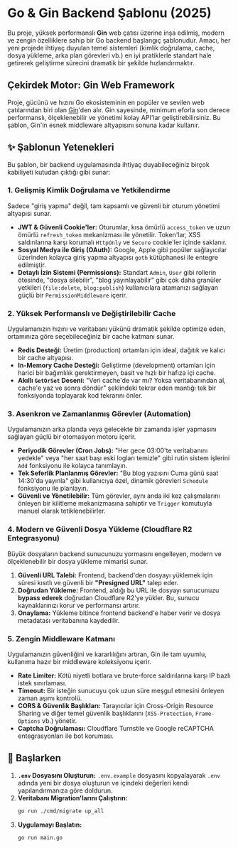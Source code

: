 # Go & Gin Backend Şablonu (2025)

Bu proje, yüksek performanslı **Gin** web çatısı üzerine inşa edilmiş, modern ve zengin özelliklere sahip bir Go backend başlangıç şablonudur. Amacı, her yeni projede ihtiyaç duyulan temel sistemleri (kimlik doğrulama, cache, dosya yükleme, arka plan görevleri vb.) en iyi pratiklerle standart hale getirerek geliştirme sürecini dramatik bir şekilde hızlandırmaktır.

## Çekirdek Motor: Gin Web Framework

Proje, gücünü ve hızını Go ekosisteminin en popüler ve sevilen web çatılarından biri olan [Gin](https://gin-gonic.com/)'den alır. Gin sayesinde, minimum eforla son derece performanslı, ölçeklenebilir ve yönetimi kolay API'lar geliştirebilirsiniz. Bu şablon, Gin'in esnek middleware altyapısını sonuna kadar kullanır.

## ✨ Şablonun Yetenekleri

Bu şablon, bir backend uygulamasında ihtiyaç duyabileceğiniz birçok kabiliyeti kutudan çıktığı gibi sunar:

### 1. Gelişmiş Kimlik Doğrulama ve Yetkilendirme

Sadece "giriş yapma" değil, tam kapsamlı ve güvenli bir oturum yönetimi altyapısı sunar.

* **JWT & Güvenli Cookie'ler:** Oturumlar, kısa ömürlü `access_token` ve uzun ömürlü `refresh_token` mekanizması ile yönetilir. Token'lar, XSS saldırılarına karşı korumalı `HttpOnly` ve `Secure` cookie'ler içinde saklanır.
* **Sosyal Medya ile Giriş (OAuth):** Google, Apple gibi popüler sağlayıcılar üzerinden kolayca giriş yapma altyapısı `goth` kütüphanesi ile entegre edilmiştir.
* **Detaylı İzin Sistemi (Permissions):** Standart `Admin`, `User` gibi rollerin ötesinde, "dosya silebilir", "blog yayınlayabilir" gibi çok daha granüler yetkileri (`file:delete`, `blog:publish`) kullanıcılara atamanızı sağlayan güçlü bir `PermissionMiddleware` içerir.

### 2. Yüksek Performanslı ve Değiştirilebilir Cache

Uygulamanızın hızını ve veritabanı yükünü dramatik şekilde optimize eden, ortamınıza göre seçebileceğiniz bir cache katmanı sunar.

* **Redis Desteği:** Üretim (production) ortamları için ideal, dağıtık ve kalıcı bir cache altyapısı.
* **In-Memory Cache Desteği:** Geliştirme (development) ortamları için harici bir bağımlılık gerektirmeyen, basit ve hızlı bir hafıza içi cache.
* **Akıllı `GetOrSet` Deseni:** "Veri cache'de var mı? Yoksa veritabanından al, cache'e yaz ve sonra döndür" şeklindeki tekrar eden mantığı tek bir fonksiyonda toplayarak kod tekrarını önler.

### 3. Asenkron ve Zamanlanmış Görevler (Automation)

Uygulamanızın arka planda veya gelecekte bir zamanda işler yapmasını sağlayan güçlü bir otomasyon motoru içerir.

* **Periyodik Görevler (Cron Jobs):** "Her gece 03:00'te veritabanını yedekle" veya "her saat başı eski logları temizle" gibi rutin sistem işlerini `Add` fonksiyonu ile kolayca tanımlayın.
* **Tek Seferlik Planlanmış Görevler:** "Bu blog yazısını Cuma günü saat 14:30'da yayınla" gibi kullanıcıya özel, dinamik görevleri `Schedule` fonksiyonu ile planlayın.
* **Güvenli ve Yönetilebilir:** Tüm görevler, aynı anda iki kez çalışmalarını önleyen bir kilitleme mekanizmasına sahiptir ve `Trigger` komutuyla manuel olarak tetiklenebilirler.

### 4. Modern ve Güvenli Dosya Yükleme (Cloudflare R2 Entegrasyonu)

Büyük dosyaların backend sunucunuzu yormasını engelleyen, modern ve ölçeklenebilir bir dosya yükleme mimarisi sunar.

1.  **Güvenli URL Talebi:** Frontend, backend'den dosyayı yüklemek için süresi kısıtlı ve güvenli bir **"Presigned URL"** talep eder.
2.  **Doğrudan Yükleme:** Frontend, aldığı bu URL ile dosyayı sunucunuzu **bypass ederek** doğrudan Cloudflare R2'ye yükler. Bu, sunucu kaynaklarınızı korur ve performansı artırır.
3.  **Onaylama:** Yükleme bitince frontend backend'e haber verir ve dosya metadatası veritabanına kaydedilir.

### 5. Zengin Middleware Katmanı

Uygulamanızın güvenliğini ve kararlılığını artıran, Gin ile tam uyumlu, kullanıma hazır bir middleware koleksiyonu içerir.

* **Rate Limiter:** Kötü niyetli botlara ve brute-force saldırılarına karşı IP bazlı istek sınırlaması.
* **Timeout:** Bir isteğin sunucuyu çok uzun süre meşgul etmesini önleyen zaman aşımı kontrolü.
* **CORS & Güvenlik Başlıkları:** Tarayıcılar için Cross-Origin Resource Sharing ve diğer temel güvenlik başlıklarını (`XSS-Protection`, `Frame-Options` vb.) yönetir.
* **Captcha Doğrulaması:** Cloudflare Turnstile ve Google reCAPTCHA entegrasyonları ile bot koruması.

## 🚀 Başlarken

1.  **`.env` Dosyasını Oluşturun:** `.env.example` dosyasını kopyalayarak `.env` adında yeni bir dosya oluşturun ve içindeki değerleri kendi yapılandırmanıza göre doldurun.
2.  **Veritabanı Migration'larını Çalıştırın:**
    ```bash
    go run ./cmd/migrate up_all
    ```
3.  **Uygulamayı Başlatın:**
    ```bash
    go run main.go
    ```
